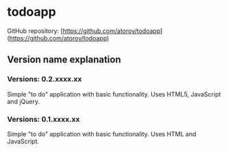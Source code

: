 # todoapp

GitHub repository: [https://github.com/atorov/todoapp]
(https://github.com/atorov/todoapp)

## Version name explanation

### Versions: 0.2.xxxx.xx
Simple "to do" application with basic functionality.
Uses HTML5, JavaScript and jQuery.

### Versions: 0.1.xxxx.xx
Simple "to do" application with basic functionality.
Uses HTML and JavaScript.
